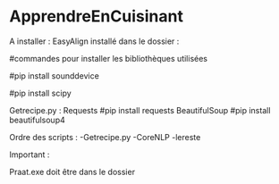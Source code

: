 # ApprendreEnCuisinant

A installer :
EasyAlign installé dans le dossier :

#commandes pour installer les bibliothèques utilisées

#pip install sounddevice

#pip install scipy

Getrecipe.py :
Requests
#pip install requests
BeautifulSoup
#pip install beautifulsoup4

Ordre des scripts : 
-Getrecipe.py
-CoreNLP
-lereste

Important : 

Praat.exe doit être dans le dossier
